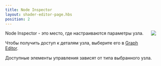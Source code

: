 ```yaml
---
title: Node Inspector
layout: shader-editor-page.hbs
position: 2
---
```


<img loading="lazy" src="/images/shader-editor/inspector-pane-node.png" style="float: right; padding: 20px; padding-top: 0px;">

Node Inspector - это место, где настраиваются параметры узла.

Чтобы получить доступ к деталям узла, выберите его в [Graph Editor][6].

Доступные элементы управления зависят от типа выбранного узла.

[6]: /shader-editor/window-layout/graph-editor
